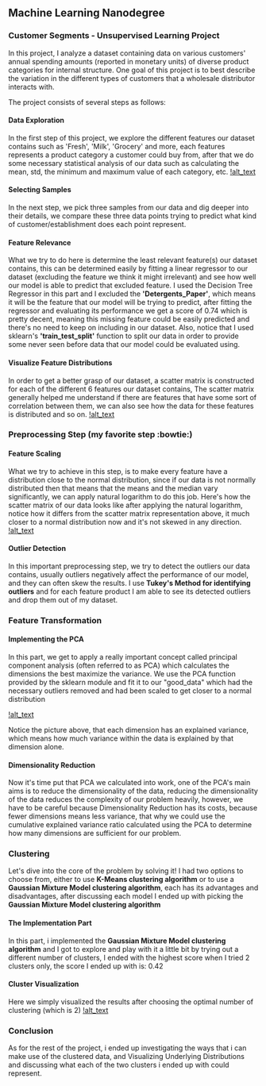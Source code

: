 ## Machine Learning Nanodegree
### Customer Segments - Unsupervised Learning Project

In this project, I analyze a dataset containing data on various customers' annual spending amounts (reported in monetary units) of diverse product categories for internal structure.
One goal of this project is to best describe the variation in the different types of customers that a wholesale distributor interacts with.

The project consists of several steps as follows:

#### Data Exploration
In the first step of this project, we explore the different features our dataset contains such as 'Fresh', 'Milk', 'Grocery' and more, 
each features represents a product category a customer could buy from, after that we do some necessary statistical analysis of our data
such as calculating the mean, std, the minimum and maximum value of each category, etc.
[!alt_text](https://github.com/laythra/customer_segments/blob/master/Images/stats.png)

#### Selecting Samples
In the next step, we pick three samples from our data and dig deeper into their details, we compare these three data points trying to predict
what kind of customer/establishment does each point represent.


#### Feature Relevance
What we try to do here is determine the least relevant feature(s) our dataset contains, this can be determined easily by fitting a linear regressor
to our dataset (excluding the feature we think it might irrelevant) and see how well our model is able to predict that excluded feature. I used the Decision Tree Regressor in this part and I excluded the **'Detergents_Paper'**, which means it will be the 
feature that our model will be trying to predict, after fitting the regressor and evaluating its performance we get a score of 0.74 which is pretty
decent, meaning this missing feature could be easily predicted and there's no need to keep on including in our dataset. Also, notice that
I used sklearn's **'train_test_split'** function to split our data in order to provide some never seen before data that our model could be evaluated using.

#### Visualize Feature Distributions
In order to get a better grasp of our dataset, a scatter matrix is constructed for each of the different 6 features our dataset contains,
The scatter matrix generally helped me understand if there are features that have some sort of correlation between them, we can also
see how the data for these features is distributed and so on.
[!alt_text](https://github.com/laythra/customer_segments/blob/master/Images/Visualization%20-%201.png)

### Preprocessing Step (my favorite step :bowtie:)
#### Feature Scaling
What we try to achieve in this step, is to make every feature have a distribution close to the normal distribution, since if our data
is not normally distributed then that means that the means and the median vary significantly, we can apply natural logarithm to do this job.
Here's how the scatter matrix of our data looks like after applying the natural logarithm, notice how it differs from the scatter matrix
representation above, it much closer to a normal distribution now and it's not skewed in any direction.
[!alt_text](https://github.com/laythra/customer_segments/blob/master/Images/Visualization%20-%202.png)

#### Outlier Detection
In this important preprocessing step, we try to detect the outliers our data contains, usually outliers negatively affect the performance of our model, and they can often skew the results.
I use **Tukey's Method for identifying outliers** and for each feature product I am able to see its detected outliers and drop
them out of my dataset.


### Feature Transformation
#### Implementing the PCA
In this part, we get to apply a really important concept called principal component analysis (often referred to as PCA) which 
calculates the dimensions the best maximize the variance.
We use the PCA function provided by the sklearn module and fit it to our "good_data" which had the necessary outliers removed and had been scaled 
to get closer to a normal distribution

[!alt_text](https://github.com/laythra/customer_segments/blob/master/Images/PCA.png)

Notice the picture above, that each dimension has an explained variance, which means how much variance within the data is explained by that dimension alone.

#### Dimensionality Reduction
Now it's time put that PCA we calculated into work, one of the PCA's main aims is to reduce the dimensionality of the data, reducing
the dimensionality of the data reduces the complexity of our problem heavily, however, we have to be careful because Dimensionality Reduction has its costs, because fewer dimensions means less variance, that why we could use the cumulative explained variance ratio calculated using
the PCA to determine how many dimensions are sufficient for our problem.


### Clustering
Let's dive into the core of the problem by solving it! I had two options to choose from, either to use **K-Means clustering algorithm** or to
use a **Gaussian Mixture Model clustering algorithm**, each has its advantages and disadvantages, after discussing each model
I ended up with picking the **Gaussian Mixture Model clustering algorithm**

#### The Implementation Part
In this part, i implemented the **Gaussian Mixture Model clustering algorithm** and I got to explore and play with it a little bit
by trying out a different number of clusters, I ended with the highest score when I tried 2 clusters only, the score I ended up with is: 0.42

#### Cluster Visualization
Here we simply visualized the results after choosing the optimal number of clustering (which is 2)
[!alt_text](https://github.com/laythra/customer_segments/blob/master/Images/Clusters.png)

### Conclusion

As for the rest of the project, i ended up investigating the ways that i can make use of the clustered data, and
Visualizing Underlying Distributions and discussing what each of the two clusters i ended up with could represent.


